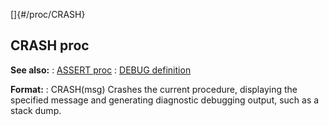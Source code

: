 []{#/proc/CRASH}
## CRASH proc
**See also:**
:   [ASSERT proc](#/proc/ASSERT)
:   [DEBUG definition](#/DM/preprocessor/define/DEBUG)
<!-- -->
**Format:**
:   CRASH(msg)
Crashes the current procedure, displaying the specified message and
generating diagnostic debugging output, such as a stack dump.